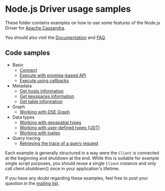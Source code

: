# Node.js Driver usage samples

These folder contains examples on how to use some features of the Node.js Driver for [Apache Cassandra][cassandra].

You should also visit the [Documentation][doc-index] and [FAQ][faq].

## Code samples
- Basic
  - [Connect](basic/basic-connect.js)
  - [Execute with promise-based API](basic/basic-execute.js)
  - [Execute using callbacks](basic/basic-execute-flow.js)
- Metadata
  - [Get hosts information](metadata/metadata-hosts.js)
  - [Get keyspaces information](metadata/metadata-keyspaces.js)
  - [Get table information](metadata/metadata-table.js)
- Graph
  - [Working with DSE Graph](graph/intro.js)
- Data types
  - [Working with geospatial types](geotypes/intro.js)
  - [Working with user-defined types (UDT)](udt/udt-insert-select.js)
  - [Working with tuples](tuple/tuple-insert-select.js)
- Query tracing
  - [Retrieving the trace of a query request](tracing/retrieve-query-trace.js)

Each example is generally structured in a way were the `Client` is connected at the beginning and shutdown at the end.
While this is suitable for example single script purposes, you should reuse a single `Client` instance and
only call client.shutdown() once in your application's lifetime.

If you have any doubt regarding these examples, feel free to post your question in the [mailing list][mailing-list].

[cassandra]: http://cassandra.apache.org/
[doc-index]: http://docs.datastax.com/en/developer/nodejs-driver/latest/
[mailing-list]: https://groups.google.com/a/lists.datastax.com/forum/#!forum/nodejs-driver-user
[faq]: http://docs.datastax.com/en/developer/nodejs-driver/latest/faq/